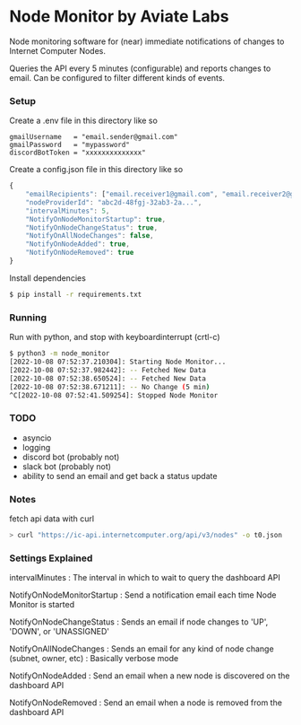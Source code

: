 # Node Monitor by Aviate Labs

Node monitoring software for (near) immediate notifications of changes to Internet Computer Nodes.

Queries the API every 5 minutes (configurable) and reports changes to email.
Can be configured to filter different kinds of events.


### Setup
Create a .env file in this directory like so
```text
gmailUsername   = "email.sender@gmail.com"
gmailPassword   = "mypassword"
discordBotToken = "xxxxxxxxxxxxxx"
```

Create a config.json file in this directory like so
```js
{
    "emailRecipients": ["email.receiver1@gmail.com", "email.receiver2@gmail.com"],
    "nodeProviderId": "abc2d-48fgj-32ab3-2a...",
    "intervalMinutes": 5,
    "NotifyOnNodeMonitorStartup": true,
    "NotifyOnNodeChangeStatus": true,
    "NotifyOnAllNodeChanges": false,
    "NotifyOnNodeAdded": true,
    "NotifyOnNodeRemoved": true
}
```


Install dependencies
```sh
$ pip install -r requirements.txt
```


### Running
Run with python, and stop with keyboardinterrupt (crtl-c)
```sh
$ python3 -m node_monitor
[2022-10-08 07:52:37.210304]: Starting Node Monitor...
[2022-10-08 07:52:37.982442]: -- Fetched New Data
[2022-10-08 07:52:38.650524]: -- Fetched New Data
[2022-10-08 07:52:38.671211]: -- No Change (5 min)
^C[2022-10-08 07:52:41.509254]: Stopped Node Monitor
```


### TODO
- asyncio
- logging
- discord bot (probably not)
- slack bot (probably not)
- ability to send an email and get back a status update

### Notes
fetch api data with curl
```sh
> curl "https://ic-api.internetcomputer.org/api/v3/nodes" -o t0.json
```

### Settings Explained
intervalMinutes
: The interval in which to wait to query the dashboard API

NotifyOnNodeMonitorStartup
: Send a notification email each time Node Monitor is started

NotifyOnNodeChangeStatus
: Sends an email if node changes to 'UP', 'DOWN', or 'UNASSIGNED'

NotifyOnAllNodeChanges
: Sends an email for any kind of node change (subnet, owner, etc)
: Basically verbose mode

NotifyOnNodeAdded
: Send an email when a new node is discovered on the dashboard API

NotifyOnNodeRemoved
: Send an email when a node is removed from the dashboard API


